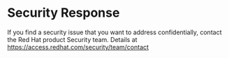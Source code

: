 # Security Response

If you find a security issue that you want to address confidentially, contact the Red Hat product Security team. 
Details at https://access.redhat.com/security/team/contact
